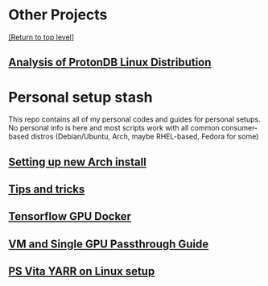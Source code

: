 # Other Projects
[[Return to top level]](https://n0k0m3.github.io/)

## [Analysis of ProtonDB Linux Distribution](ProtonDB_Analysis/analysis.md)

# Personal setup stash

This repo contains all of my personal codes and guides for personal setups. No personal info is here and most scripts work with all common consumer-based distros (Debian/Ubuntu, Arch, maybe RHEL-based, Fedora for some)

## [Setting up new Arch install](Setting_up_Arch/README.md)

## [Tips and tricks](Tips_and_tricks.md)

## [Tensorflow GPU Docker](Tensorflow_Docker.md)

## [VM and Single GPU Passthrough Guide](GPU_Passthrough/Single_GPU_Passthrough_Guide.md)

## [PS Vita YARR on Linux setup](PS_Vita.md)
